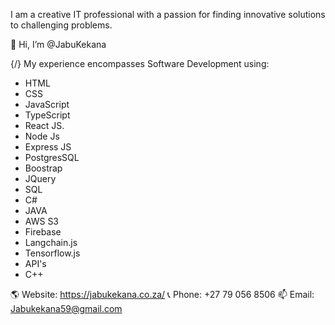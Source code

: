 I am a creative IT professional with a passion for finding innovative solutions to challenging problems.

👋 Hi, I’m @JabuKekana

{/} My experience encompasses Software Development using: 

- HTML
- CSS
- JavaScript
- TypeScript
- React JS.
- Node Js
- Express JS
- PostgresSQL
- Boostrap
- JQuery
- SQL
- C#
- JAVA
- AWS S3
- Firebase
- Langchain.js
- Tensorflow.js
- API's
- C++

🌎 Website: https://jabukekana.co.za/
📞 Phone: +27 79 056 8506
📫 Email: Jabukekana59@gmail.com
